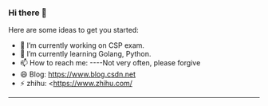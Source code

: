### Hi there 👋

Here are some ideas to get you started:

- 🔭 I’m currently working on CSP exam.
- 🌱 I’m currently learning Golang, Python.
- 📫 How to reach me:  ----Not very often, please forgive
- 😄 Blog: <https://www.blog.csdn.net>
- ⚡ zhihu: <https://www.zhihu.com/
---
